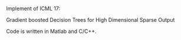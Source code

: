 Implement of ICML 17: 

Gradient boosted Decision Trees for High Dimensional Sparse Output

Code is written in Matlab and C/C++.
